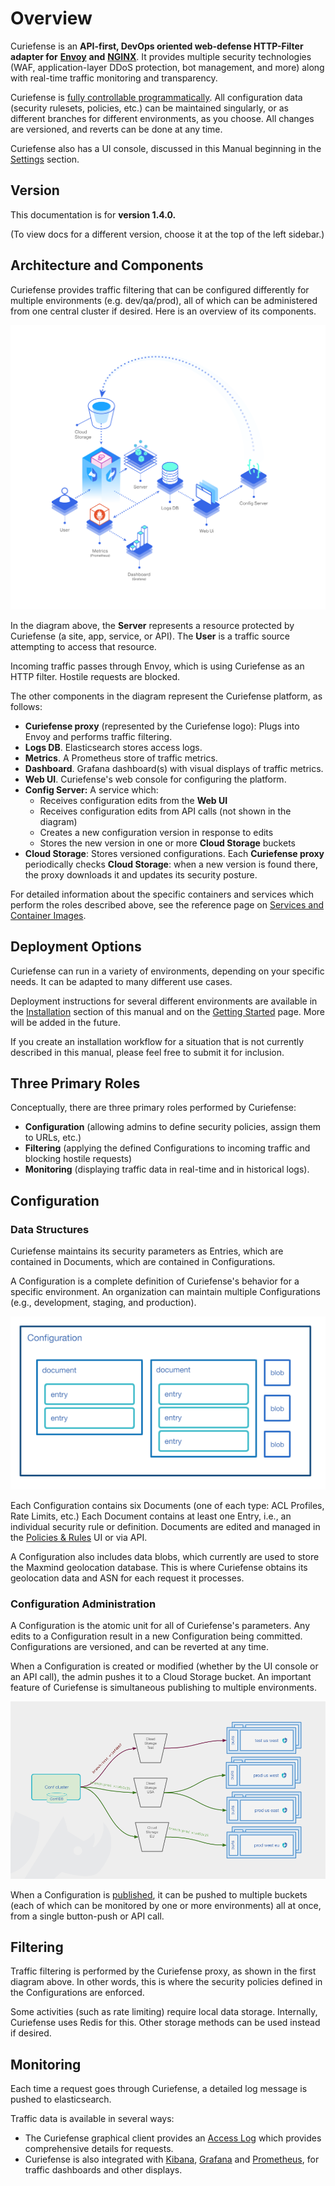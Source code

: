 # Overview

Curiefense is an **API-first, DevOps oriented web-defense HTTP-Filter** **adapter for** [**Envoy**](https://www.envoyproxy.io/) **and** [**NGINX**](https://nginx.org/en/). It provides multiple security technologies \(WAF, application-layer DDoS protection, bot management, and more\) along with real-time traffic monitoring and transparency.

Curiefense is [fully controllable programmatically](settings/api/). All configuration data \(security rulesets, policies, etc.\) can be maintained singularly, or as different branches for different environments, as you choose. All changes are versioned, and reverts can be done at any time.

Curiefense also has a UI console, discussed in this Manual beginning in the [Settings](settings/policies-rules/) section. 

## Version

This documentation is for **version 1.4.0.**

\(To view docs for a different version, choose it at the top of the left sidebar.\)

## Architecture and Components

Curiefense provides traffic filtering that can be configured differently for multiple environments \(e.g. dev/qa/prod\), all of which can be administered from one central cluster if desired. Here is an overview of its components.

![Components of Curiefense](.gitbook/assets/curiefense-operation.png)

In the diagram above, the **Server** represents a resource protected by Curiefense \(a site, app, service, or API\). The **User** is a traffic source attempting to access that resource. 

Incoming traffic passes through Envoy, which is using Curiefense as an HTTP filter. Hostile requests are blocked.

The other components in the diagram represent the Curiefense platform, as follows:

* **Curiefense proxy** \(represented by the Curiefense logo\): Plugs into Envoy and performs traffic filtering. 
* **Logs DB**. Elasticsearch stores access logs.
* **Metrics**. A Prometheus store of traffic metrics.
* **Dashboard**. Grafana dashboard\(s\) with visual displays of traffic metrics.
* **Web UI**. Curiefense's web console for configuring the platform.
* **Config Server:** A service which:
  * Receives configuration edits from the **Web UI**
  * Receives configuration edits from API calls \(not shown in the diagram\)
  * Creates a new configuration version in response to edits
  * Stores the new version in one or more **Cloud Storage** buckets
* **Cloud Storage**: Stores versioned configurations. Each **Curiefense proxy** periodically checks **Cloud Storage**: when a new version is found there, the proxy downloads it and updates its security posture.

For detailed information about the specific containers and services which perform the roles described above, see the reference page on [Services and Container Images](reference/services-container-images.md).

## Deployment Options

Curiefense can run in a variety of environments, depending on your specific needs. It can be adapted to many different use cases. 

Deployment instructions for several different environments are available in the [Installation](installation/deployment-first-steps/) section of this manual and on the [Getting Started](installation/getting-started-with-curiefense.md) page. More will be added in the future.

If you create an installation workflow for a situation that is not currently described in this manual, please feel free to submit it for inclusion.

## Three Primary Roles

Conceptually, there are three primary roles performed by Curiefense:

* **Configuration** \(allowing admins to define security policies, assign them to URLs, etc.\)
* **Filtering** \(applying the defined Configurations to incoming traffic and blocking hostile requests\)
* **Monitoring** \(displaying traffic data in real-time and in historical logs\).

## Configuration

### Data Structures

Curiefense maintains its security parameters as Entries, which are contained in Documents, which are contained in Configurations.

A Configuration is a complete definition of Curiefense's behavior for a specific environment. An organization can maintain multiple Configurations \(e.g., development, staging, and production\).

![](.gitbook/assets/data-structures%20%281%29.png)

Each Configuration contains six Documents \(one of each type: ACL Profiles, Rate Limits, etc.\) Each Document contains at least one Entry, i.e., an individual security rule or definition. Documents are edited and managed in the [Policies & Rules](settings/policies-rules/) UI or via API.

A Configuration also includes data blobs, which currently are used to store the Maxmind geolocation database. This is where Curiefense obtains its geolocation data and ASN for each request it processes.

### Configuration Administration

A Configuration is the atomic unit for all of Curiefense's parameters. Any edits to a Configuration result in a new Configuration being committed. Configurations are versioned, and can be reverted at any time.

When a Configuration is created or modified \(whether by the UI console or an API call\), the admin pushes it to a Cloud Storage bucket. An important feature of Curiefense is simultaneous publishing to multiple environments. 

![](.gitbook/assets/architecture-multiple-buckets.png)

When a Configuration is [published](settings/publish-changes.md), it can be pushed to multiple buckets \(each of which can be monitored by one or more environments\) all at once, from a single button-push or API call.

## Filtering

Traffic filtering is performed by the Curiefense proxy, as shown in the first diagram above. In other words, this is where the security policies defined in the Configurations are enforced.

Some activities \(such as rate limiting\) require local data storage. Internally, Curiefense uses Redis for this. Other storage methods can be used instead if desired.

## Monitoring

Each time a request goes through Curiefense, a detailed log message is pushed to elasticsearch.

Traffic data is available in several ways:

* The Curiefense graphical client provides an [Access Log](analytics/kibana.md) which provides comprehensive details for requests.
* Curiefense is also integrated with [Kibana](https://www.elastic.co/kibana/), [Grafana](https://github.com/grafana/grafana) and [Prometheus](https://github.com/prometheus/prometheus), for traffic dashboards and other displays.

